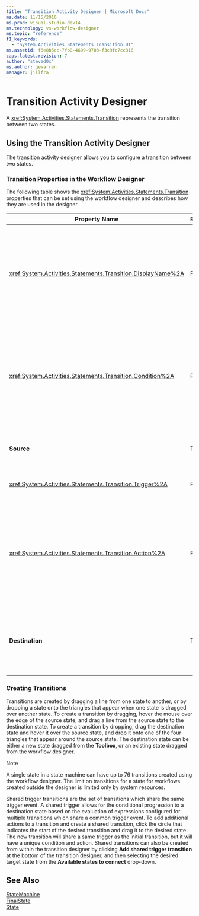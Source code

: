 ```yaml
---
title: "Transition Activity Designer | Microsoft Docs"
ms.date: 11/15/2016
ms.prod: visual-studio-dev14
ms.technology: vs-workflow-designer
ms.topic: "reference"
f1_keywords: 
  - "System.Activities.Statements.Transition.UI"
ms.assetid: f6e8b5cc-7fb8-4699-9703-f3c9fc7cc316
caps.latest.revision: 7
author: "steved0x"
ms.author: gewarren
manager: jillfra
---
```

# Transition Activity Designer
A <xref:System.Activities.Statements.Transition> represents the transition between two states.  
  
## Using the Transition Activity Designer  
 The transition activity designer allows you to configure a transition between two states.  
  
### Transition Properties in the Workflow Designer  
 The following table shows the <xref:System.Activities.Statements.Transition> properties that can be set using the workflow designer and describes how they are used in the designer.  
  
|Property Name|Required|Usage|  
|-------------------|--------------|-----------|  
|<xref:System.Activities.Statements.Transition.DisplayName%2A>|False|Specifies the friendly name of the <xref:System.Activities.Statements.Transition> activity designer. The default value is **T1**. The value can be edited in the property grid, in the header of the expanded transition designer, and in the header of the action section within the expanded transition designer. The <xref:System.Activities.Activity.DisplayName%2A> is used in the breadcrumb navigation that is displayed at the top of the workflow designer.<br /><br /> Although the <xref:System.Activities.Activity.DisplayName%2A> is not strictly required, it is a best practice to use one.|  
|<xref:System.Activities.Statements.Transition.Condition%2A>|False|If present, specifies an expression that must evaluate to **True** before control is passed to the destination state. This condition can be edited in the property grid and in the expanded transition designer. Multiple conditions in a shared transition are evaluated in the order in which they appear in the transition designer. **Note:**  Note that if the <xref:System.Activities.Statements.Transition.Condition%2A> of a transition evaluates to **False** (or all of the conditions of a shared trigger transition evaluate to **False**), the transition will not occur and all triggers for all the transitions from the state will be rescheduled. In this tutorial, this situation cannot happen because of the way the conditions are configured (we have specific actions for whether the guess is correct or incorrect).|  
|**Source**|True|Indicates the state from which this transition originates. Clicking the name of the source state switches the designer view to an expanded view of that state. This value is set when the transition is created and cannot be changed.|  
|<xref:System.Activities.Statements.Transition.Trigger%2A>|False|Specifies the activity whose completion initiates the transition. To set this activity, drag an activity from the **Toolbox** and drop it onto the **Trigger** section of the transition.|  
|<xref:System.Activities.Statements.Transition.Action%2A>|False|Specifies the activity that is executed when the trigger activity completed and the <xref:System.Activities.Statements.Transition.Condition%2A>, if present, evaluates to **true**. This activity is executed when transitioning to the destination state, after the <xref:System.Activities.Statements.State.Exit%2A> activity for the source state, if present, is executed. When the transition designer is expanded, this value can be set by dragging an activity from the **Toolbox** and dropping it onto the **Action** section of the transition. There can be multiple actions for a single transition. The individual actions can be expanded and contracted, and can be ordered by clicking the up or down arrow that appears on the action when there are multiple actions in a transition.|  
|**Destination**|True|Indicates the state that the state machine transitions to after the transition completes. This corresponds to the <xref:System.Activities.Statements.Transition.To%2A> property of the transition in the object model. Clicking the name of the destination state switches the designer view to an expanded view of that state. This value is set when the transition is created and can be changed by dragging the arrow that connects the transition to the destination state in the designer.|  
  
### Creating Transitions  
 Transitions are created by dragging a line from one state to another, or by dropping a state onto the triangles that appear when one state is dragged over another state. To create a transition by dragging, hover the mouse over the edge of the source state, and drag a line from the source state to the destination state. To create a transition by dropping, drag the destination state and hover it over the source state, and drop it onto one of the four triangles that appear around the source state. The destination state can be either a new state dragged from the **Toolbox**, or an existing state dragged from the workflow designer.  
  
> [!NOTE]
>  A single state in a state machine can have up to 76 transitions created using the workflow designer. The limit on transitions for a state for workflows created outside the designer is limited only by system resources.  
  
 Shared trigger transitions are the set of transitions which share the same trigger event. A shared trigger allows for the conditional progression to a destination state based on the evaluation of expressions configured for multiple transitions which share a common trigger event. To add additional actions to a transition and create a shared transition, click the circle that indicates the start of the desired transition and drag it to the desired state. The new transition will share a same trigger as the initial transition, but it will have a unique condition and action. Shared transitions can also be created from within the transition designer by clicking **Add shared trigger transition** at the bottom of the transition designer, and then selecting the desired target state from the **Available states to connect** drop-down.  
  
## See Also  
 [StateMachine](../workflow-designer/statemachine-activity-designer.md)   
 [FinalState](../workflow-designer/finalstate-activity-designer.md)   
 [State](../workflow-designer/state-activity-designer.md)